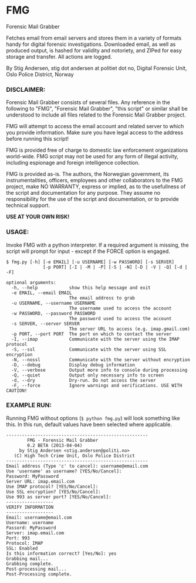 FMG
===

Forensic Mail Grabber

Fetches email from email servers and stores them in a variety of formats handy for digital forensic investigations.
Downloaded email, as well as produced output, is hashed for validity and notoriety, and ZIPed for easy storage and
transfer. All actions are logged.

By Stig Andersen,
stig dot andersen at politiet dot no,
Digital Forensic Unit,
Oslo Police District,
Norway

### DISCLAIMER:

Forensic Mail Grabber consists of several files. Any reference in the following to "FMG", "Forensic Mail Grabber",
"this script" or similar shall be understood to include all files related to the Forensic Mail Grabber project.

FMG will attempt to access the email account and related server to which you provide information.
Make sure you have legal access to the address before running this script!

FMG is provided free of charge to domestic law enforcement organizations world-wide.
FMG script may not be used for any form of illegal activity, including espionage and foreign intelligence collection.

FMG is provided as-is. The authors, the Norwegian government, its instrumentalities, officers, employees and other
collaborators to the FMG project, make NO WARRANTY, express or implied, as to the usefullness of the script and
documentation for any purpose. They assume no responsibility for the use of the script and documentation, or to
provide technical support.

**USE AT YOUR OWN RISK!**

### USAGE:
Invoke FMG with a python interpreter. If a required argument is missing, the script will prompt for input - except if
the FORCE option is engaged.

```
$ fmg.py [-h] [-e EMAIL] [-u USERNAME] [-w PASSWORD] [-s SERVER]
              [-p PORT] [-I | -M | -P] [-S | -N] [-D | -V | -Q] [-d | -F]

optional arguments:
  -h, --help            show this help message and exit
  -e EMAIL, --email EMAIL
                        The email address to grab
  -u USERNAME, --username USERNAME
                        The username used to access the account
  -w PASSWORD, --password PASSWORD
                        The password used to access the account
  -s SERVER, --server SERVER
                        The server URL to access (e.g. imap.gmail.com)
  -p PORT, --port PORT  The port on which to contact the server
  -I, --imap            Communicate with the server using the IMAP protocol
  -S, --ssl             Communicate with the server using SSL encryption
  -N, --nossl           Communicate with the server without encryption
  -D, --debug           Display debug information
  -V, --verbose         Output more info to console during processing
  -Q, --quiet           Output only necessary info to screen
  -d, --dry             Dry-run. Do not access the server
  -F, --force           Ignore warnings and verifications. USE WITH CAUTION!
```

### EXAMPLE RUN:
Running FMG without options (`$ python fmg.py`) will look something like this. In this run, default
values have been selected where applicable.
```
------------------------------------------------------
        FMG - Forensic Mail Grabber
        0.2 BETA (2013-04-04)
     by Stig Andersen <stig.andersen@politi.no>
   (C) High Tech Crime Unit, Oslo Police District
------------------------------------------------------
Email address (Type 'c' to cancel): username@email.com
Use 'username' as username? [YES/No/Cancel]:
Password: MyPassword
Server URL: imap.email.com
Use IMAP protocol? [YES/No/Cancel]:
Use SSL encryption? [YES/No/Cancel]:
Use 993 as server port? [YES/No/Cancel]:
------------------
VERIFY INFORMATION
------------------
Email: username@email.com
Username: username
Passord: MyPassword
Server: imap.email.com
Port: 993
Protocol: IMAP
SSL: Enabled
Is this information correct? [Yes/No]: yes
Grabbing mail...
Grabbing complete.
Post-processing mail...
Post-Processing complete.
```
